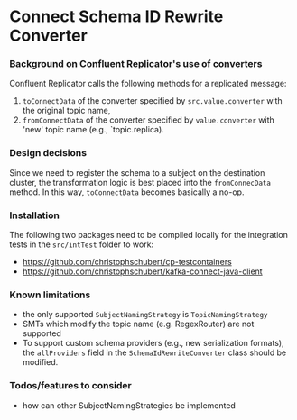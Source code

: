 # Connect Schema ID Rewrite Converter


### Background on Confluent Replicator's use of converters

Confluent Replicator calls the following methods for a replicated message:

1. `toConnectData` of the converter specified by `src.value.converter` with the original topic name,
1. `fromConnectData` of the converter specified by `value.converter` with 'new' topic name (e.g., `topic.replica). 

### Design decisions

Since we need to register the schema to a subject on the destination cluster, the transformation logic is best placed into the `fromConnecData` method.
In this way, `toConnectData` becomes basically a no-op.

### Installation

The following two packages need to be compiled locally for the integration tests in the `src/intTest` folder to work:

* https://github.com/christophschubert/cp-testcontainers
* https://github.com/christophschubert/kafka-connect-java-client

### Known limitations

* the only supported `SubjectNamingStrategy` is `TopicNamingStrategy`
* SMTs which modify the topic name (e.g. RegexRouter) are not supported
* To support custom schema providers (e.g., new serialization formats), the `allProviders` field in the `SchemaIdRewriteConverter` class should be modified.

### Todos/features to consider

* how can other SubjectNamingStrategies be implemented
